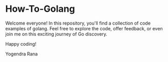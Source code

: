 # How-To-Golang

Welcome everyone! In this repository, you'll find a collection of code examples of golang. 
Feel free to explore the code, offer feedback, or even join me on this exciting journey of Go discovery.

Happy coding!

Yogendra Rana
